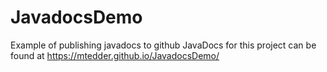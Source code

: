 # JavadocsDemo
Example of publishing javadocs to github
JavaDocs for this project can be found at https://mtedder.github.io/JavadocsDemo/
